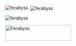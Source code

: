 

<p><img align="left" src="https://github-readme-stats.vercel.app/api/top-langs?username=ferabyss&show_icons=true&locale=en&layout=compact" alt="ferabyss" /></p>

<p>&nbsp;<img align="center" src="https://github-readme-stats.vercel.app/api?username=ferabyss&show_icons=true&locale=en" alt="ferabyss" /></p>

<p><img align="center" src="https://github-readme-streak-stats.herokuapp.com/?user=ferabyss&" alt="ferabyss" /></p>

<p><a href="https://www.buymeacoffee.com/Ferabyss"> <img align="left" src="https://cdn.buymeacoffee.com/buttons/v2/default-yellow.png" height="50" width="210" alt="Ferabyss" /></a></p><br><br>
